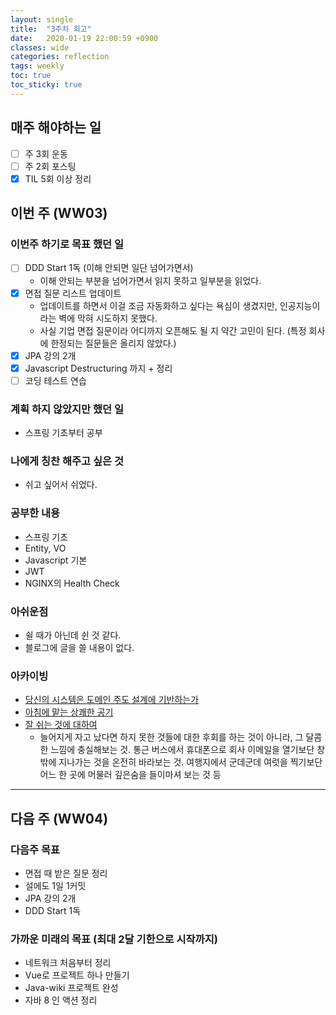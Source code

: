 ```yaml
---
layout: single
title:  "3주차 회고"
date:   2020-01-19 22:00:59 +0900
classes: wide
categories: reflection
tags: weekly
toc: true
toc_sticky: true
---
```


## 매주 해야하는 일

- [ ] 주 3회 운동
- [ ] 주 2회 포스팅
- [x] TIL 5회 이상 정리

## 이번 주 (WW03)

### 이번주 하기로 목표 했던 일

- [ ] DDD Start 1독 (이해 안되면 일단 넘어가면서)
  - 이해 안되는 부분을 넘어가면서 읽지 못하고 일부분을 읽었다.
- [x] 면접 질문 리스트 업데이트
  - 업데이트를 하면서 이걸 조금 자동화하고 싶다는 욕심이 생겼지만, 인공지능이라는 벽에 막혀 시도하지 못했다.
  - 사실 기업 면접 질문이라 어디까지 오픈해도 될 지 약간 고민이 된다. (특정 회사에 한정되는 질문들은 올리지 않았다.)
- [x] JPA 강의 2개
- [x] Javascript Destructuring 까지 + 정리
- [ ] 코딩 테스트 연습

### 계획 하지 않았지만 했던 일

- 스프링 기초부터 공부

### 나에게 칭찬 해주고 싶은 것

- 쉬고 싶어서 쉬었다.

### 공부한 내용

- 스프링 기초
- Entity, VO
- Javascript 기본
- JWT
- NGINX의 Health Check

### 아쉬운점

- 쉴 때가 아닌데 쉰 것 같다.
- 블로그에 글을 쓸 내용이 없다.

### 아카이빙

- [당신의 시스템은 도메인 주도 설계에 기반하는가](https://gyuwon.github.io/blog/2019/12/07/is-your-system-based-on-ddd.html)
- [아침에 맡는 상쾌한 공기](https://brunch.co.kr/@kozzangnim/402)
- [잘 쉬는 것에 대하여](https://brunch.co.kr/@sterdam/1192)
  - 늘어지게 자고 났다면 하지 못한 것들에 대한 후회를 하는 것이 아니라, 그 달콤한 느낌에 충실해보는 것. 통근 버스에서 휴대폰으로 회사 이메일을 열기보단 창 밖에 지나가는 것을 온전히 바라보는 것. 여행지에서 군데군데 여럿을 찍기보단 어느 한 곳에 머물러 깊은숨을 들이마셔 보는 것 등

---

## 다음 주 (WW04)

### 다음주 목표

- 면접 때 받은 질문 정리
- 설에도 1일 1커밋
- JPA 강의 2개
- DDD Start 1독

### 가까운 미래의 목표 (최대 2달 기한으로 시작까지)

- 네트워크 처음부터 정리
- Vue로 프로젝트 하나 만들기
- Java-wiki 프로젝트 완성
- 자바 8 인 액션 정리

